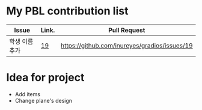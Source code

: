 My PBL contribution list
========================

| Issue                    | Link.   | Pull Request |
|--------------------------|---------|--------------|
| 학생 이름 추가     | [19](https://github.com/inureyes/gradios/issues/19) | https://github.com/inureyes/gradios/issues/19 |

Idea for project
================

 * Add items
 * Change plane's design